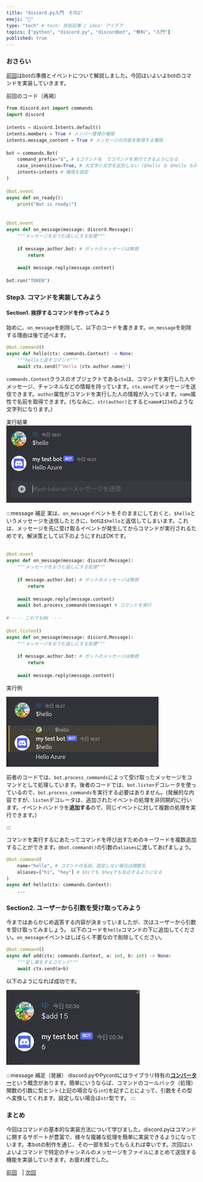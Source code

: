 ```yaml
---
title: "discord.py入門　その2"
emoji: "🐷"
type: "tech" # tech: 技術記事 / idea: アイデア
topics: ["python", "discord.py", "discordbot", "無料", "入門"]
published: true
---
```


### おさらい

[前回](https://zenn.dev/yumax_panda/articles/bot-tutorial-1)はbotの準備とイベントについて解説しました。今回はいよいよbotのコマンドを実装していきます。

前回のコード（再掲）

```python
from discord.ext import commands
import discord

intents = discord.Intents.default()
intents.members = True # メンバー管理の権限
intents.message_content = True # メッセージの内容を取得する権限

bot = commands.Bot(
    command_prefix="$", # $コマンド名　でコマンドを実行できるようになる
    case_insensitive=True, # 大文字小文字を区別しない ($hello も $Hello も同じ!)
    intents=intents # 権限を設定
)

@bot.event
async def on_ready():
    print("Bot is ready!")


@bot.event
async def on_message(message: discord.Message):
    """メッセージをおうむ返しにする処理"""

    if message.author.bot: # ボットのメッセージは無視
        return

    await message.reply(message.content)

bot.run("TOKEN")
```

### Step3. コマンドを実装してみよう

#### Section1. 挨拶するコマンドを作ってみよう

始めに、`on_message`を削除して、以下のコードを書きます。`on_message`を削除する理由は後で述べます。

```python
@bot.command()
async def hello(ctx: commands.Context) -> None:
    """helloと返すコマンド"""
    await ctx.send(f"Hello {ctx.author.name}")
```

`commands.Context`クラスのオブジェクトである`ctx`は、コマンドを実行した人やメッセージ、チャンネルなどの情報を持っています。`ctx.send`でメッセージを送信できます。`author`属性がコマンドを実行した人の情報が入っています。`name`属性で名前を取得できます。(ちなみに、`str(author)`とすると`name#1234`のような文字列になります。)

実行結果
![](/images/bot-tutorial-2/hello.jpg)

:::message
補足
実は、`on_message`イベントをそのままにしておくと、`$hello`というメッセージを送信したときに、botは`$hello`と返信してしまいます。これは、メッセージを先に受け取るイベントが発生してからコマンドが実行されるためです。解決策として以下のようにすればOKです。

```python

@bot.event
async def on_message(message: discord.Message):
    """メッセージをおうむ返しにする処理"""

    if message.author.bot: # ボットのメッセージは無視
        return

    await message.reply(message.content)
    await bot.process_commands(message) # コマンドを実行

# ---- これでもOK ----

@bot.listen()
async def on_message(message: discord.Message):
    """メッセージをおうむ返しにする処理"""

    if message.author.bot: # ボットのメッセージは無視
        return

    await message.reply(message.content)
```
実行例

![](/images/bot-tutorial-2/hello2.jpg)

前者のコードでは、`bot.process_commands`によって受け取ったメッセージをコマンドとして処理しています。後者のコードでは、`bot.listen`デコレータを使っているので、`bot.process_commands`を実行する必要はありません。(発展的な内容ですが、`listen`デコレータは、追加されたイベントの処理を非同期的に行います。イベントハンドラを**追加する**ので、同じイベントに対して複数の処理を実行できます。)

:::

コマンドを実行するにあたってコマンドを呼び出すためのキーワードを複数追加することができます。`@bot.command()`の引数の`aliases`に渡してあげましょう。

```python
@bot.command(
    name="hello", # コマンドの名前。設定しない場合は関数名
    aliases=["hi", "hey"] # $hiでも $heyでも反応するようになる
)
async def hello(ctx: commands.Context):
    ...
```

### Section2. ユーザーから引数を受け取ってみよう

今まではあらかじめ返答する内容が決まっていましたが、次はユーザーから引数を受け取ってみましょう。
以下のコードを`hello`コマンドの下に追加してください。`on_message`イベントはしばらく不要なので削除してください。

```python
@bot.command()
async def add(ctx: commands.Context, a: int, b: int) -> None:
    """足し算をするコマンド"""
    await ctx.send(a+b)
```

以下のようになれば成功です。

![](/images/bot-tutorial-2/add.jpg)

:::message
補足（発展）
discord.pyやPycordにはライブラリ特有の[**コンバーター**](https://discordpy.readthedocs.io/ja/latest/ext/commands/commands.html?highlight=%E3%82%B3%E3%83%B3%E3%83%90%E3%83%BC%E3%82%BF#converters)という概念があります。簡単にいうならば、コマンドのコールバック（処理）関数の引数に型ヒント(上記の場合なら`int`)を記すことによって、引数をその型へ変換してくれます。設定しない場合は`str`型です。
:::

### まとめ

今回はコマンドの基本的な実装方法について学びました。discord.pyはコマンドに関するサポートが豊富で、様々な複雑な処理を簡単に実装できるようになっています。本botの制作を通じ、その一部を知ってもらえれば幸いです。次回はいよいよコマンドで特定のチャンネルのメッセージをファイルにまとめて送信する機能を実装していきます。お疲れ様でした。


[前回](https://zenn.dev/yumax_panda/articles/bot-tutorial-1)　| [次回](https://zenn.dev/yumax_panda/articles/bot-tutorial-3)　